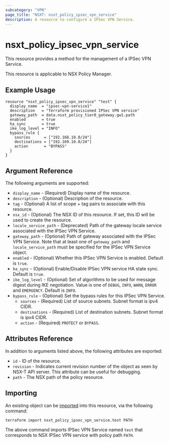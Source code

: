 ```yaml
---
subcategory: "VPN"
page_title: "NSXT: nsxt_policy_ipsec_vpn_service"
description: A resource to configure a IPSec VPN Service.
---
```


# nsxt_policy_ipsec_vpn_service

This resource provides a method for the management of a IPSec VPN Service.

This resource is applicable to NSX Policy Manager.

## Example Usage

```hcl
resource "nsxt_policy_ipsec_vpn_service" "test" {
  display_name  = "ipsec-vpn-service1"
  description   = "Terraform provisioned IPSec VPN service"
  gateway_path  = data.nsxt_policy_tier0_gateway.gw1.path
  enabled       = true
  ha_sync       = true
  ike_log_level = "INFO"
  bypass_rule {
    sources      = ["192.168.10.0/24"]
    destinations = ["192.169.10.0/24"]
    action       = "BYPASS"
  }
}
```

## Argument Reference

The following arguments are supported:

* `display_name` - (Required) Display name of the resource.
* `description` - (Optional) Description of the resource.
* `tag` - (Optional) A list of scope + tag pairs to associate with this resource.
* `nsx_id` - (Optional) The NSX ID of this resource. If set, this ID will be used to create the resource.
* `locale_service_path` - (Deprecated) Path of the gateway locale service associated with the IPSec VPN Service.
* `gateway_path` - (Optional) Path of gateway associated with the IPSec VPN Service. Note that at least one of `gateway_path` and `locale_service_path` must be specified for the IPSec VPN Service object.
* `enabled` - (Optional) Whether this IPSec VPN Service is enabled. Default is `true`.
* `ha_sync` - (Optional) Enable/Disable IPSec VPN service HA state sync. Default is `true`.
* `ike_log_level` - (Optional) Set of algorithms to be used for message digest during IKE negotiation. Value is one of `DEBUG`, `INFO`, `WARN`, `ERROR` and `EMERGENCY`. Default is `INFO`.
* `bypass_rule` - (Optional) Set the bypass rules for this IPSec VPN Service.
    * `sources` - (Required) List of source subnets. Subnet format is ipv4 CIDR.
    * `destinations` - (Required) List of destination subnets. Subnet format is ipv4 CIDR.
    * `action` - (Required) `PROTECT` or `BYPASS`.

## Attributes Reference

In addition to arguments listed above, the following attributes are exported:

* `id` - ID of the resource.
* `revision` - Indicates current revision number of the object as seen by NSX-T API server. This attribute can be useful for debugging.
* `path` - The NSX path of the policy resource.

## Importing

An existing object can be [imported][docs-import] into this resource, via the following command:

[docs-import]: https://developer.hashicorp.com/terraform/cli/import

```shell
terraform import nsxt_policy_ipsec_vpn_service.test PATH
```

The above command imports IPSec VPN Service named `test` that corresponds to NSX IPSec VPN service with policy path `PATH`.
